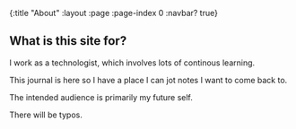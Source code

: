 {:title "About"
 :layout :page
 :page-index 0
 :navbar? true}

## What is this site for?

I work as a technologist, which involves lots of continous learning.

This journal is here so I have a place I can jot notes I want to come back to.

The intended audience is primarily my future self.

There will be typos.